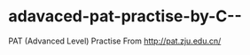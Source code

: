 adavaced-pat-practise-by-C--
============================

PAT (Advanced Level) Practise From http://pat.zju.edu.cn/
